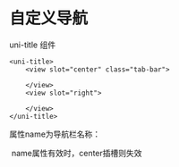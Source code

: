 # 自定义导航

uni-title 组件

```
<uni-title>
    <view slot="center" class="tab-bar">

    </view>
    <view slot="right">

    </view>
</uni-title>
```

属性name为导航栏名称：

​	name属性有效时，center插槽则失效

